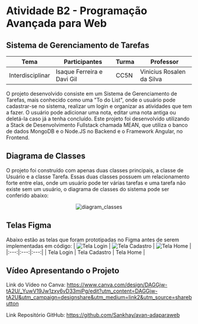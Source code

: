 # Atividade B2 - Programação Avançada para Web

## Sistema de Gerenciamento de Tarefas

Tema | Participantes  | Turma | Professor |
|----|------------------|------|--------|
|Interdisciplinar |Isaque Ferreira e Davi Gil | CC5N | Vinicius Rosalen da Silva |

O projeto desenvolvido consiste em um Sistema de Gerenciamento de Tarefas, mais conhecido como uma "To do List", onde o usuário pode cadastrar-se no sistema, realizar um login
e organizar as atividades que tem a fazer. 
O usuário pode adicionar uma nota, editar uma nota antiga ou deletá-la caso já a tenha concluído.
Este projeto foi desenvolvido utilizando a Stack de Desenvolvimento Fullstack chamada MEAN, que utiliza o banco de dados MongoDB e o Node.JS no Backend e o Framework Angular, no Frontend.

## Diagrama de Classes

O projeto foi construído com apenas duas classes principais, a classe de Usuário e a classe Tarefa. Essas duas classes possuem um relacionamento forte entre elas, 
onde um usuário pode ter várias tarefas e uma tarefa não existe sem um usuário, o diagrama de classes do sistema pode ser conferido abaixo:

<div style="display: flex; justify-content: center;">
  <img src="https://github.com/Sankhay/avan-adaparaweb/assets/95030412/0dc1138b-41d4-468d-bc71-436730ed385a" alt="diagram_classes">
</div>

## Telas Figma

Abaixo estão as telas que foram prototipadas no Figma antes de serem implementadas em código:
| ![Tela Login](https://github.com/Sankhay/avan-adaparaweb/assets/95030412/40519f1e-8755-414e-9357-d451e253dfc5) | ![Tela Cadastro](https://github.com/Sankhay/avan-adaparaweb/assets/95030412/99425ae8-e2a7-4290-9349-1a94a875a0e0) | ![Tela Home](https://github.com/Sankhay/avan-adaparaweb/assets/95030412/bb7176fa-ff37-433c-8606-0371591ae450) |
|:---:|:---:|:---:|
| Tela Login | Tela Cadastro | Tela Home |

## Vídeo Apresentando o Projeto
Link do Vídeo no Canva: https://www.canva.com/design/DAGGjw-tA2U/_YuwV19Jw1zxy6vD33miPg/edit?utm_content=DAGGjw-tA2U&utm_campaign=designshare&utm_medium=link2&utm_source=sharebutton

Link Repositório GitHub: https://github.com/Sankhay/avan-adaparaweb
